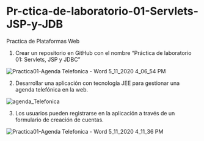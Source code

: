 # Pr-ctica-de-laboratorio-01-Servlets-JSP-y-JDB
Practica de Plataformas Web

1.	Crear un repositorio en GitHub con el nombre “Práctica de laboratorio 01: Servlets, JSP y JDBC”

![Practica01-Agenda Telefonica - Word 5_11_2020 4_06_54 PM](https://user-images.githubusercontent.com/46872883/81611964-9eb68180-93a1-11ea-8907-6d74124a1225.png)

2.	Desarrollar una aplicación con tecnología JEE para gestionar una agenda telefónica en la web.

![agenda_Telefonica](https://user-images.githubusercontent.com/46872883/81612128-efc67580-93a1-11ea-9a41-aa25775d9561.png)

3.	Los usuarios pueden registrarse en la aplicación a través de un formulario de creación de cuentas.


![Practica01-Agenda Telefonica - Word 5_11_2020 4_11_36 PM](https://user-images.githubusercontent.com/46872883/81612265-2bf9d600-93a2-11ea-974e-cdb312e9f9c9.png)



